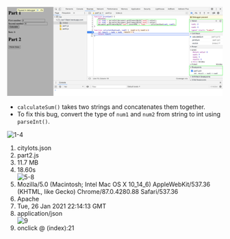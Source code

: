 ![debugging](DevTools-Debugging.png)
- `calculateSum()` takes two strings and concatenates them together.
- To fix this bug, convert the type of `num1` and `num2` from string to int using `parseInt()`.

![1-4](NetworkTab#1-4.png)
1. citylots.json
2. part2.js
3. 11.7 MB
4. 18.60s\
![5-8](NetworkTab#5-8.png)
5. Mozilla/5.0 (Macintosh; Intel Mac OS X 10_14_6) AppleWebKit/537.36 (KHTML, like Gecko) Chrome/87.0.4280.88 Safari/537.36
6. Apache
7. Tue, 26 Jan 2021 22:14:13 GMT
8. application/json\
![9](NetworkTab#9.png)
9. onclick @ (index):21
